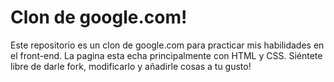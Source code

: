 # Clon de google.com!

Este repositorio es un clon de google.com para practicar mis habilidades en el front-end.
La pagina esta echa principalmente con HTML y CSS. 
Siéntete libre de darle fork, modificarlo y añadirle cosas a tu gusto!
